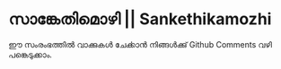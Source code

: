 # സാങ്കേതിമൊഴി || Sankethikamozhi

ഈ സംരംഭത്തിൽ വാക്കുകൾ ചേൎക്കാൻ നിങ്ങൾക്കു് Github Comments വഴി പങ്കെടുക്കാം.

